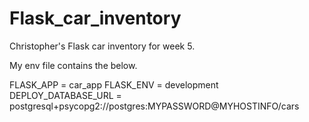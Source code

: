 # Flask_car_inventory
Christopher's Flask car inventory for week 5.

My env file contains the below.

FLASK_APP = car_app
FLASK_ENV = development
DEPLOY_DATABASE_URL = postgresql+psycopg2://postgres:MYPASSWORD@MYHOSTINFO/cars
